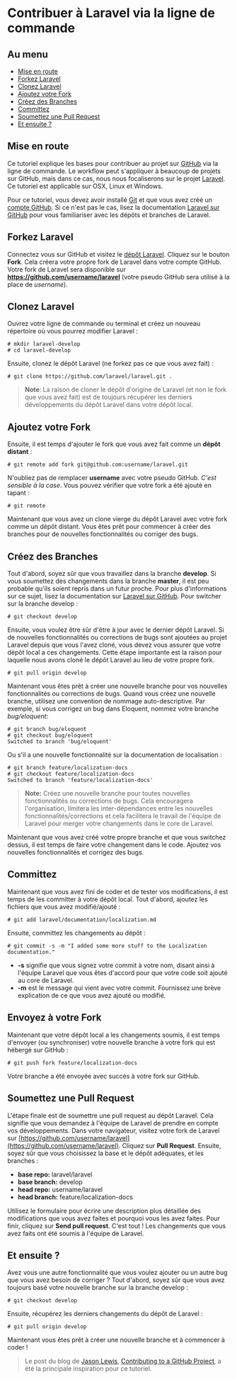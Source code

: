 # Contribuer à Laravel via la ligne de commande

## Au menu

- [Mise en route](#getting-started)
- [Forkez Laravel](#forking-laravel)
- [Clonez Laravel](#cloning-laravel)
- [Ajoutez votre Fork](#adding-your-fork)
- [Créez des Branches](#creating-branches)
- [Committez](#committing)
- [Soumettez une Pull Request](#submitting-a-pull-request)
- [Et ensuite ?](#whats-next)

<a name="getting-started"></a>
## Mise en route

Ce tutoriel explique les bases pour contribuer au projet sur [GitHub](https://github.com/) via la ligne de commande. Le workflow peut s'appliquer à beaucoup de projets sur GitHub, mais dans ce cas, nous nous focaliserons sur le projet [Laravel](https://github.com/laravel/laravel). Ce tutoriel est applicable sur OSX, Linux et Windows.

Pour ce tutoriel, vous devez avoir installé [Git](http://git-scm.com/) et que vous avez créé un [compte GitHub](https://github.com/signup/free). Si ce n'est pas le cas, lisez la documentation [Laravel sur GitHub](/3/contrib/github) pour vous familiariser avec les dépôts et branches de Laravel.

<a name="forking-laravel"></a>
## Forkez Laravel

Connectez vous sur GitHub et visitez le [dépôt Laravel](https://github.com/laravel/laravel). Cliquez sur le bouton **Fork**. Cela créera votre propre fork de Laravel dans votre compte GitHub. Votre fork de Laravel sera disponible sur **https://github.com/username/laravel** (votre pseudo GitHub sera utilisé à la place de *username*).

<a name="cloning-laravel"></a>
## Clonez Laravel

Ouvrez votre ligne de commande ou terminal et créez un nouveau répertoire où vous pourrez modifier Laravel :

    # mkdir laravel-develop
    # cd laravel-develop

Ensuite, clonez le dépôt Laravel (ne forkez pas ce que vous avez fait) :

    # git clone https://github.com/laravel/laravel.git .

> **Note**: La raison de cloner le dépôt d'origine de Laravel (et non le fork que vous avez fait) est de toujours récupérer les derniers développements du dépôt Laravel dans votre dépôt local.

<a name="adding-your-fork"></a>
## Ajoutez votre Fork

Ensuite, il est temps d'ajouter le fork que vous avez fait comme un **dépôt distant** :

    # git remote add fork git@github.com:username/laravel.git

N'oubliez pas de remplacer **username** avec votre pseudo GitHub. *C'est sensible à la case*. Vous pouvez vérifier que votre fork a été ajouté en tapant :

    # git remote

Maintenant que vous avez un clone vierge du dépôt Laravel avec votre fork comme un dépôt distant. Vous êtes prêt pour commencer à créer des branches pour de nouvelles fonctionnalités ou corriger des bugs.

<a name="creating-branches"></a>
## Créez des Branches

Tout d'abord, soyez sûr que vous travaillez dans la branche **develop**. Si vous soumettez des changements dans la branche **master**, il est peu probable qu'ils soient repris dans un futur proche. Pour plus d'informations sur ce sujet, lisez la documentation sur [Laravel sur GitHub](/3/contrib/github). Pour switcher sur la branche develop :

    # git checkout develop

Ensuite, vous voulez être sûr d'être à jour avec le dernier dépôt Laravel. Si de nouvelles fonctionnalités ou corrections de bugs sont ajoutées au projet Laravel depuis que vous l'avez cloné, vous devez vous assurer que votre dépôt local a ces changements. Cette étape importante est la raison pour laquelle nous avons cloné le dépôt Laravel au lieu de votre propre fork.

    # git pull origin develop

Maintenant vous êtes prêt à créer une nouvelle branche pour vos nouvelles fonctionnalités ou corrections de bugs. Quand vous créez une nouvelle branche, utilisez une convention de nommage auto-descriptive. Par exemple, si vous corrigez un bug dans Eloquent, nommez votre branche *bug/eloquent*:

    # git branch bug/eloquent
    # git checkout bug/eloquent
    Switched to branch 'bug/eloquent'

Ou s'il a une nouvelle fonctionnalité sur la documentation de localisation :

    # git branch feature/localization-docs
    # git checkout feature/localization-docs
    Switched to branch 'feature/localization-docs'

> **Note:** Créez une nouvelle branche pour toutes nouvelles fonctionnalités ou corrections de bugs. Cela encouragera l'organisation, limitera les inter-dépendances entre les nouvelles fonctionnalités/corrections et cela facilitera le travail de l'équipe de Laravel pour merger votre changements dans le core de Laravel.

Maintenant que vous avez créé votre propre branche et que vous switchez dessus, il est temps de faire votre changement dans le code. Ajoutez vos nouvelles fonctionnalités et corrigez des bugs.

<a name="committing"></a>
## Committez

Maintenant que vous avez fini de coder et de tester vos modifications, il est temps de les committer à votre dépôt local. Tout d'abord, ajoutez les fichiers que vous avez modifié/ajouté :

    # git add laravel/documentation/localization.md

Ensuite, committez les changements au dépôt :

    # git commit -s -m "I added some more stuff to the Localization documentation."

* **-s** signifie que vous signez votre commit à votre nom, disant ainsi à l'équipe Laravel que vous êtes d'accord pour que votre code soit ajouté au core de Laravel.
* **-m** est le message qui vient avec votre commit. Fournissez une brève explication de ce que vous avez ajouté ou modifié.

<a name="pushing-to-your-fork"></a>
## Envoyez à votre Fork

Maintenant que votre dépôt local a les changements soumis, il est temps d'envoyer (ou synchroniser) votre nouvelle branche à votre fork qui est hébergé sur GitHub :

    # git push fork feature/localization-docs

Votre branche a été envoyée avec succès à votre fork sur GitHub.

<a name="submitting-a-pull-request"></a>
## Soumettez une Pull Request

L'étape finale est de soumettre une pull request au dépôt Laravel. Cela signifie que vous demandez à l'équipe de Laravel de prendre en compte vos développements. Dans votre navigateur, visitez votre fork de Laravel sur [https://github.com/username/laravel](https://github.com/username/laravel). Cliquez sur **Pull Request**. Ensuite, soyez sûr que vous choisissez la base et le dépôt adéquates, et les branches :

- **base repo:** laravel/laravel
- **base branch:** develop
- **head repo:** username/laravel
- **head branch:** feature/localization-docs

Utilisez le formulaire pour écrire une description plus détaillée des modifications que vous avez faites et pourquoi vous les avez faites. Pour finir, cliquez sur **Send pull request**. C'est tout ! Les changements que vous avez faits ont été soumis à l'équipe de Laravel.

<a name="whats-next"></a>
## Et ensuite ?

Avez vous une autre fonctionnalité que vous voulez ajouter ou un autre bug que vous avez besoin de corriger ? Tout d'abord, soyez sûr que vous avez toujours basé votre nouvelle branche sur la branche develop :

    # git checkout develop

Ensuite, récupérez les derniers changements du dépôt de Laravel :

    # git pull origin develop

Maintenant vous êtes prêt à créer une nouvelle branche et à commencer à coder !

> Le post du blog de [Jason Lewis](http://jasonlewis.me/), [Contributing to a GitHub Project](http://jasonlewis.me/blog/2012/06/how-to-contributing-to-a-github-project), a été la principale inspiration pour ce tutoriel.
